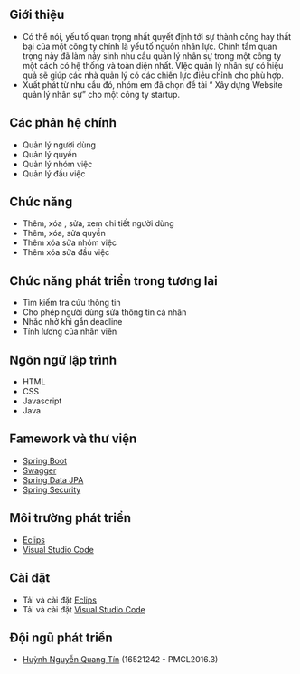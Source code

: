 ## Giới thiệu
* Có thể nói, yếu tố quan trọng nhất quyết định tới sự thành công hay thất bại của một công ty chính là yếu tố nguồn nhân lực. Chính tầm quan trọng này đã làm nảy sinh nhu cầu quản lý nhân sự trong một công ty một cách có hệ thống và toàn diện nhất. VIệc quản lý nhân sự có hiệu quả sẽ giúp các nhà quản lý có các chiến lực điều chỉnh cho phù hợp.
* Xuất phát từ nhu cầu đó, nhóm em đã chọn đề tài “ Xây dựng Website quản lý nhân sự” cho một công ty startup. 

## Các phân hệ chính
* Quản lý người dùng
* Quản lý quyền
* Quản lý nhóm việc
* Quản lý đầu việc

## Chức năng
* Thêm, xóa , sửa, xem chi tiết người dùng
* Thêm, xóa, sửa quyền
* Thêm xóa sửa nhóm việc
* Thêm xóa sửa đầu việc

## Chức năng phát triển trong tương lai
* Tìm kiếm tra cứu thông tin
* Cho phép người dùng sửa thông tin cá nhân 
* Nhắc nhở khi gần deadline
* Tính lương của nhân viên

## Ngôn ngữ lập trình
* HTML
* CSS
* Javascript
* Java
## Famework và thư viện
* [Spring Boot](https://github.com/spring-projects/spring-boot)
* [Swagger](https://github.com/swagger-api/swagger-ui)
* [Spring Data JPA](https://github.com/spring-projects/spring-data-jpa)
* [Spring Security](https://github.com/spring-projects/spring-security)

## Môi trường phát triển
* [Eclips](https://www.eclipse.org/downloads/packages/)
* [Visual Studio Code](https://code.visualstudio.com/)

## Cài đặt 
* Tải và cài đặt [Eclips](https://www.eclipse.org/downloads/packages/)
* Tải và cài đặt [Visual Studio Code](https://code.visualstudio.com/)

## Đội ngũ phát triển
* [Huỳnh Nguyễn Quang Tín](https://github.com/hnqtin) (16521242 - PMCL2016.3)
